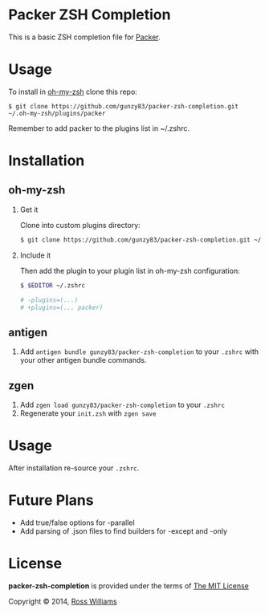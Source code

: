 # Packer ZSH Completion

This is a basic ZSH completion file for [Packer](http://www.packer.io/).

Usage
=====

To install in [oh-my-zsh](https://github.com/robbyrussell/oh-my-zsh) clone this repo:

    $ git clone https://github.com/gunzy83/packer-zsh-completion.git ~/.oh-my-zsh/plugins/packer

Remember to add packer to the plugins list in ~/.zshrc.

# Installation

## oh-my-zsh

1. Get it

    Clone into custom plugins directory:

    ```sh
    $ git clone https://github.com/gunzy83/packer-zsh-completion.git ~/.oh-my-zsh/plugins/packer
    ```

2. Include it

    Then add the plugin to your plugin list in oh-my-zsh configuration:

    ```sh
    $ $EDITOR ~/.zshrc

    # -plugins=(...)
    # +plugins=(... packer)
    ```


## antigen

1. Add `antigen bundle gunzy83/packer-zsh-completion` to your `.zshrc` with your other antigen bundle commands.


## zgen

1. Add `zgen load gunzy83/packer-zsh-completion` to your `.zshrc`
2. Regenerate your `init.zsh` with `zgen save`


# Usage

After installation re-source your `.zshrc`.


# Future Plans

* Add true/false options for -parallel
* Add parsing of .json files to find builders for -except and -only

# License

**packer-zsh-completion** is provided under the terms of [The MIT License](http://opensource.org/licenses/MIT)

Copyright &copy; 2014, [Ross Williams](mailto:gunzy83au@gmail.com)